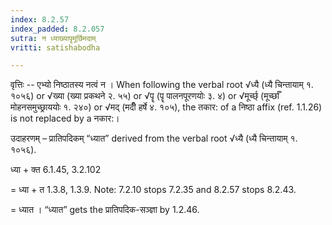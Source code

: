 ```yaml
---
index: 8.2.57
index_padded: 8.2.057
sutra: न ध्याख्यापॄमूर्छिमदाम्
vritti: satishabodha

---
```

वृत्तिः -- एभ्यो निष्ठातस्य नत्वं न । When following the verbal root √ध्यै (ध्यै चिन्तायाम् १. १०५६) or √ख्या (ख्या प्रकथने २. ५५) or √पॄ (पॄ पालनपूरणयोः ३. ४) or √मूर्च्छ् (मूर्च्छाँ मोहनसमुच्छ्राययोः १. २४०) or √मद् (मदीँ हर्षे ४. १०५), the तकार: of a निष्ठा affix (ref. 1.1.26) is not replaced by a नकार:।


उदाहरणम् – प्रातिपदिकम् “ध्यात” derived from the verbal root √ध्यै (ध्यै चिन्तायाम् १. १०५६).


ध्या + क्त 6.1.45, 3.2.102

= ध्या + त 1.3.8, 1.3.9. Note: 7.2.10 stops 7.2.35 and 8.2.57 stops 8.2.43.

= ध्यात । “ध्यात” gets the प्रातिपदिक-सञ्ज्ञा by 1.2.46.